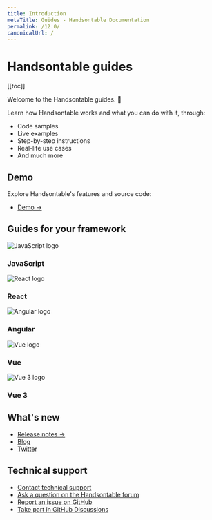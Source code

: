 ```yaml
---
title: Introduction
metaTitle: Guides - Handsontable Documentation
permalink: /12.0/
canonicalUrl: /
---
```


# Handsontable guides

[[toc]]

Welcome to the Handsontable guides. 👋

Learn how Handsontable works and what you can do with it, through:
- Code samples
- Live examples
- Step-by-step instructions
- Real-life use cases
- And much more

## Demo

Explore Handsontable's features and source code:

- [Demo &#8594;](@/guides/getting-started/demo.md)

## Guides for your framework

<div class="row-items-container">
  <Link href="/docs/12.0/binding-to-data/" hide-latest-version class="row-item">
    <img class="integration-framework-logo" src="/docs/12.0/img/pages/introduction/javascript.svg" alt="JavaScript logo" />
      <h3>JavaScript</h3>
  </Link>
  <Link href="/docs/12.0/react-simple-example/" hide-latest-version class="row-item">
    <img class="integration-framework-logo" src="/docs/12.0/img/pages/introduction/react.svg" alt="React logo" />
      <h3>React</h3>
  </Link>
  <Link href="/docs/12.0/angular-simple-example/" hide-latest-version class="row-item">
    <img class="integration-framework-logo" src="/docs/12.0/img/pages/introduction/angular.svg" alt="Angular logo" />
      <h3>Angular</h3>
  </Link>
  <Link href="/docs/12.0/vue-simple-example/" hide-latest-version class="row-item">
    <img class="integration-framework-logo" src="/docs/12.0/img/pages/introduction/vue.svg" alt="Vue logo" />
      <h3>Vue</h3>
  </Link>
  <Link href="/docs/12.0/vue3-simple-example/" hide-latest-version class="row-item">
    <img class="integration-framework-logo" src="/docs/12.0/img/pages/introduction/vue.svg" alt="Vue 3 logo" />
      <h3>Vue 3</h3>
  </Link>
</div>

## What's new

- [Release notes &#8594;](@/guides/upgrade-and-migration/release-notes.md)
- [Blog](https://handsontable.com/blog)
- [Twitter](https://twitter.com/handsontable)

## Technical support

- [Contact technical support](https://handsontable.com/contact?category=technical_support)
- [Ask a question on the Handsontable forum](https://forum.handsontable.com)
- [Report an issue on GitHub](https://github.com/handsontable/handsontable/issues)
- [Take part in GitHub Discussions](https://github.com/handsontable/handsontable/discussions)
